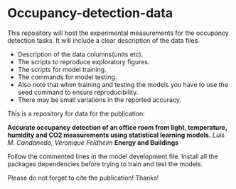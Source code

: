 # Occupancy-detection-data

This repository will host the experimental measurements for the occupancy detection tasks.
It will include a clear description of the data files.

* Description of the data columns(units etc).
* The scripts to reproduce exploratory figures.
* The scripts for model training.
* The commands for model testing.
* Also note that when training  and testing the models you have to use the seed command to ensure reproducibility. 
* There may be small variations in the reported accuracy.

This is a repository for data for the publication:

**Accurate occupancy detection of an office room from light, temperature, humidity and CO2 measurements using statistical learning models.** 
  *Luis M. Candanedo, Véronique Feldheim* **Energy and Buildings**


Follow the commented lines in the model development file. Install all the packages dependencies before trying to train and test the models.

Please do not forget to cite the publication! Thanks!


